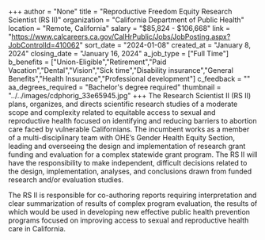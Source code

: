 +++
author = "None"
title = "Reproductive Freedom Equity Research Scientist (RS II)"
organization = "California Department of Public Health"
location = "Remote, California"
salary = "$85,824 - $106,668"
link = "https://www.calcareers.ca.gov/CalHrPublic/Jobs/JobPosting.aspx?JobControlId=410062"
sort_date = "2024-01-08"
created_at = "January 8, 2024"
closing_date = "January 16, 2024"
a_job_type = ["Full Time"]
b_benefits = ["Union-Eligible","Retirement","Paid Vacation","Dental","Vision","Sick time","Disability insurance","General Benefits","Health Insurance","Professional development"]
c_feedback = ""
aa_degrees_required = "Bachelor's degree required"
thumbnail = "../../images/cdphorig_33e65945.jpg"
+++
The Research Scientist II (RS II) plans, organizes, and directs scientific research studies of a moderate scope and complexity related to equitable access to sexual and reproductive health focused on identifying and reducing barriers to abortion care faced by vulnerable Californians. The incumbent works as a member of a multi-disciplinary team with OHE’s Gender Health Equity Section, leading and overseeing the design and implementation of research grant funding and evaluation for a complex statewide grant program. The RS II will have the responsibility to make independent, difficult decisions related to the design, implementation, analyses, and conclusions drawn from funded research and/or evaluation studies.

The RS II is responsible for co-authoring reports requiring interpretation and clear summarization of results of complex program evaluation, the results of which would be used in developing new effective public health prevention programs focused on improving access to sexual and reproductive health care in California.